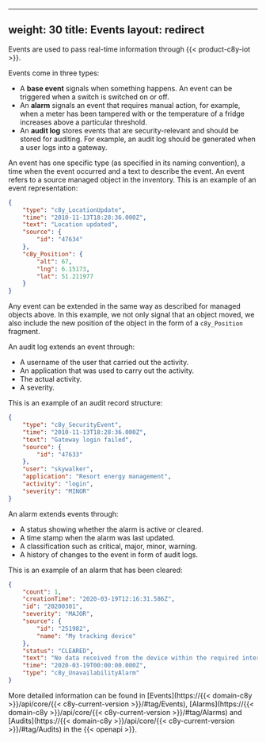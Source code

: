 
---
weight: 30
title: Events
layout: redirect
---

Events are used to pass real-time information through {{< product-c8y-iot >}}.

Events come in three types:

-   A **base event** signals when something happens. An event can be triggered when a switch is switched on or off.
-   An **alarm** signals an event that requires manual action, for example, when a meter has been tampered with or the temperature of a fridge increases above a particular threshold.
-   An **audit log** stores events that are security-relevant and should be stored for auditing. For example, an audit log should be generated when a user logs into a gateway.

An event has one specific type (as specified in its naming convention), a time when the event occurred and a text to describe the event. An event refers to a source managed object in the inventory. This is an example of an event representation:

```json
{
    "type": "c8y_LocationUpdate",
    "time": "2010-11-13T18:28:36.000Z",
    "text": "Location updated",
    "source": {
        "id": "47634"
    },
    "c8y_Position": {
        "alt": 67,
        "lng": 6.15173,
        "lat": 51.211977
    }
}
```

Any event can be extended in the same way as described for managed objects above. In this example, we not only signal that an object moved, we also include the new position of the object in the form of a `c8y_Position` fragment.

An audit log extends an event through:

-   A username of the user that carried out the activity.
-   An application that was used to carry out the activity.
-   The actual activity.
-   A severity.

This is an example of an audit record structure:

```json
{
    "type": "c8y_SecurityEvent",
    "time": "2010-11-13T18:28:36.000Z",
    "text": "Gateway login failed",
    "source": {
        "id": "47633"
    },
    "user": "skywalker",
    "application": "Resort energy management",
    "activity": "login",
    "severity": "MINOR"
}
```

An alarm extends events through:

-   A status showing whether the alarm is active or cleared.
-   A time stamp when the alarm was last updated.
-   A classification such as critical, major, minor, warning.
-   A history of changes to the event in form of audit logs.

This is an example of an alarm that has been cleared:

```json
{
    "count": 1,
    "creationTime": "2020-03-19T12:16:31.586Z",
    "id": "20200301",
    "severity": "MAJOR",
    "source": {
        "id": "251982",
        "name": "My tracking device"
    },
    "status": "CLEARED",
    "text": "No data received from the device within the required interval.",
    "time": "2020-03-19T00:00:00.000Z",
    "type": "c8y_UnavailabilityAlarm"
}
```

More detailed information can be found in [Events](https://{{< domain-c8y >}}/api/core/{{< c8y-current-version >}}/#tag/Events), [Alarms](https://{{< domain-c8y >}}/api/core/{{< c8y-current-version >}}/#tag/Alarms) and [Audits](https://{{< domain-c8y >}}/api/core/{{< c8y-current-version >}}/#tag/Audits) in the {{< openapi >}}.
